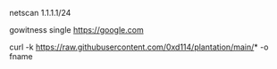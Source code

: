 netscan 1.1.1.1/24

gowitness single https://google.com

curl -k https://raw.githubusercontent.com/0xd114/plantation/main/* -o fname
